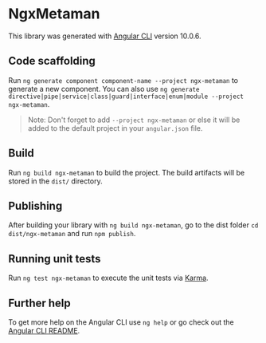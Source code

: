 # NgxMetaman

This library was generated with [Angular CLI](https://github.com/angular/angular-cli) version 10.0.6.

## Code scaffolding

Run `ng generate component component-name --project ngx-metaman` to generate a new component. You can also use `ng generate directive|pipe|service|class|guard|interface|enum|module --project ngx-metaman`.

> Note: Don't forget to add `--project ngx-metaman` or else it will be added to the default project in your `angular.json` file.

## Build

Run `ng build ngx-metaman` to build the project. The build artifacts will be stored in the `dist/` directory.

## Publishing

After building your library with `ng build ngx-metaman`, go to the dist folder `cd dist/ngx-metaman` and run `npm publish`.

## Running unit tests

Run `ng test ngx-metaman` to execute the unit tests via [Karma](https://karma-runner.github.io).

## Further help

To get more help on the Angular CLI use `ng help` or go check out the [Angular CLI README](https://github.com/angular/angular-cli/blob/master/README.md).
